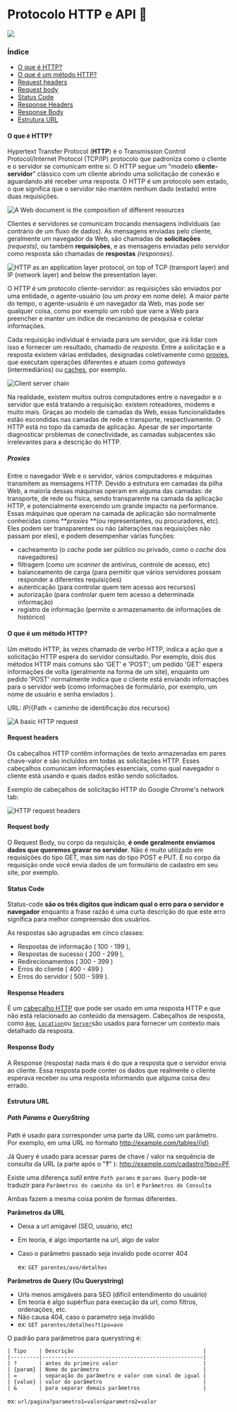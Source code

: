# Protocolo HTTP e API :dromedary_camel:
<img src="https://img.shields.io/badge/status-em construção-yellow">

### Índice

- [O que é HTTP?](#o-que-é-http?)
- [O que é um método HTTP?](#o-que-é-um-método-http?)
- [Request headers](#request-headers)
- [Request body](#request-body)
- [Status Code](#status-code)
- [Response Headers](#response-headers)
- [Response Body](#response-body)
- [Estrutura URL](#estrutura-url)

#### O que é HTTP?

Hypertext Transfer Protocol (**HTTP**) é o Transmission Control Protocol/Internet Protocol (TCP/IP) protocolo que padroniza como o cliente e o servidor se comunicam entre si. O HTTP segue um "modelo **cliente-servidor**" clássico com um cliente abrindo uma solicitação de conexão e aguardando até receber uma resposta. O HTTP é um protocolo sem estado, o que significa que o servidor não mantém nenhum dado (estado) entre duas requisições.

![A Web document is the composition of different resources](https://developer.mozilla.org/en-US/docs/Web/HTTP/Overview/fetching_a_page.png)



Clientes e servidores se comunicam trocando mensagens individuais (ao contrário de um fluxo de dados). As mensagens enviadas pelo cliente, geralmente um navegador da Web, são chamadas de **solicitações** *(requests)*, ou também **requisições**, e as mensagens enviadas pelo servidor como resposta são chamadas de **respostas** *(responses)*.

![HTTP as an application layer protocol, on top of TCP (transport layer) and IP (network layer) and below the presentation layer.](https://developer.mozilla.org/en-US/docs/Web/HTTP/Overview/http-layers.png)

O HTTP é um protocolo cliente-servidor: as requisições são enviados por uma entidade, o agente-usuário (ou um *proxy* em nome dele). A maior parte do tempo, o agente-usuário é um navegador da Web, mas pode ser qualquer coisa, como por exemplo um robô que varre a Web para preencher e manter um índice de mecanismo de pesquisa e coletar informações.

Cada requisição individual é enviada para um servidor, que irá lidar com isso e fornecer um resultado, chamado de *resposta*. Entre a solicitação e a resposta existem várias entidades, designadas coletivamente como [proxies](https://developer.mozilla.org/pt-BR/docs/Glossary/Proxy_server), que executam operações diferentes e atuam como *gateways* (intermediários) ou [caches](https://developer.mozilla.org/pt-BR/docs/Glossary/Cache), por exemplo.

![Client server chain](https://developer.mozilla.org/en-US/docs/Web/HTTP/Overview/client-server-chain.png)

Na realidade, existem muitos outros computadores entre o navegador e o servidor que está tratando a requisição: existem roteadores, modems e muito mais. Graças ao modelo de camadas da Web, essas funcionalidades estão escondidas nas camadas de rede e transporte, respectivamente. O HTTP está no topo da camada de aplicação. Apesar de ser importante diagnosticar problemas de conectividade, as camadas subjacentes são irrelevantes para a descrição do HTTP.

##### Proxies

Entre o navegador Web e o servidor, vários computadores e máquinas transmitem as mensagens HTTP. Devido a estrutura em camadas da pilha Web, a maioria dessas máquinas operam em alguma das camadas: de transporte, de rede ou física, sendo transparente na camada da aplicação HTTP, e potencialmente exercendo um grande impacto na performance. Essas máquinas que operam na camada de aplicação são normalmente conhecidas como ***proxies* **(ou representantes, ou procuradores, etc). Eles podem ser transparentes ou não (alterações nas requisições não passam por eles), e podem desempenhar várias funções:

- cacheamento (o *cache* pode ser público ou privado, como o *cache* dos navegadores)
- filtragem (como um *scanner* de antivírus, controle de acesso, etc)
- balanceamento de carga (para permitir que vários servidores possam responder a diferentes requisições)
- autenticação (para controlar quem tem acesso aos recursos)
- autorização (para controlar quem tem acesso a determinada informação)
- registro de informação (permite o armazenamento de informações de histórico)



#### O que é um método HTTP?

Um método HTTP, às vezes chamado de verbo HTTP, indica a ação que a solicitação HTTP espera do servidor consultado. Por exemplo, dois dos métodos HTTP mais comuns são 'GET' e 'POST'; um pedido 'GET' espera informações de volta (geralmente na forma de um site), enquanto um pedido 'POST' normalmente indica que o cliente está enviando informações para o servidor web (como informações de formulário, por exemplo, um nome de usuário e senha enviados ).

URL: ${IP}/${Path = caminho de identificação dos recursos}

![A basic HTTP request](https://developer.mozilla.org/en-US/docs/Web/HTTP/Overview/http_request.png)

#### Request headers

Os cabeçalhos HTTP contêm informações de texto armazenadas em pares chave-valor e são incluídos em todas as solicitações HTTP. Esses cabeçalhos comunicam informações essenciais, como qual navegador o cliente está usando e quais dados estão sendo solicitados.

Exemplo de cabeçalhos de solicitação HTTP do Google Chrome's network tab:

![HTTP request headers](https://www.cloudflare.com/img/learning/ddos/glossary/hypertext-transfer-protocol-http/http-request-headers.png)

#### Request body

O Request Body, ou corpo da requisição, **é onde geralmente enviamos dados que queremos gravar no servidor**. Não é muito utilizado em requisições do tipo GET, mas sim nas do tipo POST e PUT. É no corpo da requisição onde você envia dados de um formulário de cadastro em seu site, por exemplo.

#### Status Code

Status-code **são os três dígitos que indicam qual o erro para o servidor e navegador** enquanto a frase razão é uma curta descrição do que este erro significa para melhor compreensão dos usuários.

As respostas são agrupadas em cinco classes:

- Respostas de informação ( 100 - 199 ),
- Respostas de sucesso ( 200 - 299 ),
- Redirecionamentos ( 300 - 399 )
- Erros do cliente ( 400 - 499 )
- Erros do servidor ( 500 - 599 ).

#### Response Headers 

É um [cabeçalho HTTP](https://developer.mozilla.org/en-US/docs/Glossary/HTTP_header) que pode ser usado em uma resposta HTTP e que não está relacionado ao conteúdo da mensagem. Cabeçalhos de resposta, como [`Age`](https://developer.mozilla.org/en-US/docs/Web/HTTP/Headers/Age), [`Location`](https://developer.mozilla.org/en-US/docs/Web/HTTP/Headers/Location)ou [`Server`](https://developer.mozilla.org/en-US/docs/Web/HTTP/Headers/Server)são usados para fornecer um contexto mais detalhado da resposta.

#### Response Body

A Response (resposta) nada mais é do que a resposta que o servidor envia ao cliente. Essa resposta pode conter os dados que realmente o cliente esperava receber ou uma resposta informando que alguma coisa deu errado.

#### Estrutura URL

##### Path Params e QueryString

Path é usado para corresponder uma parte da URL como um parâmetro. Por exemplo, em uma URL no formato http://example.com/tables/{id}

Já Query é usado para acessar pares de chave / valor na sequência de consulta da URL (a parte após o "**?**" ): http://example.com/cadastro?tipo=PF

Existe uma diferença sutil entre `Path params` e `params Query` pode-se traduzir para `Parâmetros do caminho da Url` e `Parâmetros de Consulta`

Ambas fazem a mesma coisa porém de formas diferentes.

**Parâmetros da URL**

- Deixa a url amigável (SEO, usuário, etc)

- Em teoria, é algo importante na url, algo de valor

- Caso o parâmetro passado seja invalido pode ocorrer 404

  ex: `GET parentes/avo/detalhes`

**Parâmetros de Query (Ou Querystring)**

- Urls menos amigáveis para SEO (difícil entendimento do usuário)
- Em teoria é algo supérfluo para execução da url, como filtros, ordenações, etc.
- Não causa 404, caso o parametro seja inválido
- ex: `GET parentes/detalhes?tipo=avo`

O padrão para parâmetros para querystring é:

```
| Tipo    | Descrição                                         |
|---------|---------------------------------------------------|
| ?       | antes do primeiro valor                           |
| {param} | Nome do parâmetro                                 |
| =       | separação do parâmetro e valor com sinal de igual |
| {value} | valor do parâmetro                                |
| &       | para separar demais parâmetros                    |
```

ex: `url/pagina?parametro1=valor&parametro2=valor`
